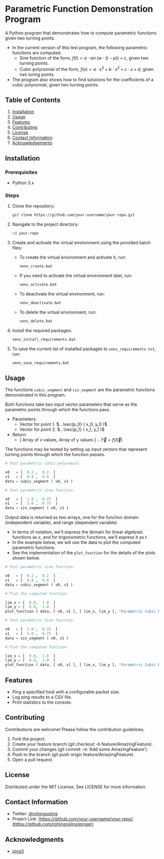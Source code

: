 # Parametric Function Demonstration Program

A Python program that demonstrates how to compute parametric functions given two turning points.
- In the current version of this test program, the following parametric functions are computed.
  -  Sine function of the form, $f(t) = a \cdot \sin(w \cdot (t - p)) + c$, given two turning points. 
  -  Cubic polynomial of the form, $f(x) = a \cdot x^3 + b \cdot x^2 + c \cdot x + d$, given two turing points.
- The program also shows how to find solutions for the coefficients of a cubic polynomial, given two turning points.

## Table of Contents
1. [Installation](#installation)
2. [Usage](#usage)
3. [Features](#features)
4. [Contributing](#contributing)
5. [License](#license)
6. [Contact Information](#contact-information)
7. [Acknowledgements](#acknowledgements)

## Installation

### Prerequisites

- Python 3.x

### Steps

1. Clone the repository:
    ```sh
    git clone https://github.com/your-username/your-repo.git
    ```

2. Navigate to the project directory:
    ```sh
    cd your-repo
    ```

3. Create and activate the virtual environment using the provided batch files:
    - To create the virtual environment and activate it, run:
      ```sh
      venv_create.bat
      ```
    - If you need to activate the virtual environment later, run:
      ```sh
      venv_activate.bat
      ```
    - To deactivate the virtual environment, run:
      ```sh
      venv_deactivate.bat
      ```
    - To delete the virtual environment, run:
      ```sh
      venv_delete.bat
      ```

4. Install the required packages:
    ```sh
    venv_install_requirements.bat
    ```

5. To save the current list of installed packages to `venv_requirements.txt`, run:
    ```sh
    venv_save_requirements.bat
    ```

## Usage

The functions `cubic_segment` and `sin_segment` are the parametric functions demonstrated in this program.

Both functions take two input vector parameters that serve as the parametric points through which the functions pass. 
- Parameters:
  - Vector for point 1. $...\vec{p_0} ( x_0, y_0 )$
  - Vector for point 2. $...\vec{p_1} ( x_1, y_1 )$
- Return:
  - [ Array of x values, Array of y values ] $...\vec{Y} = f ( \vec{X} )$ 

The functions may be tested by setting up input vectors that represent turning points through which the function passes. 

```python
# Test parametric cubic polynomial 

v0   = [  0.2 ,  0.2  ]
v1   = [  0.8 ,  0.8  ]
data = cubic_segment ( v0, v1 )
```

```python
# Test parametric sine function.

v0   = [  1.0 , -0.25  ]
v1   = [  3.0 ,  0.75  ]
data = sin_segment ( v0, v1 )
```

Output data is returned as two arrays, one for the function domain (independent variable), and range (dependent variable).
- In terms of notation, we'll express the domain for linear algebraic functions as $x$, and for trigonometric functions, we'll express it as $t$.
- In the example below, we will use the data to plot the computed parametric functions.
- See the implementation of the `plot_function` for the details of the plots shown below. 
  
```python
# Test parametric sine function.

v0   = [  0.2 ,  0.2  ]
v1   = [  0.8 ,  0.8  ]
data = cubic_segment ( v0, v1 )

# Plot the computed function.

lim_x = [  0.0,  1.0  ]
lim_y = [  0.0,  1.0  ]
plot_function ( data, [ v0, v1 ], [ lim_x, lim_y ], 'Parametric Cubic Polynomial', 'f(x) = a·x³ + b·x² + c·x + d' ) 
```

```python
# Test parametric sine function.

v0   = [  1.0 , -0.25  ]
v1   = [  3.0 ,  0.75  ]
data = sin_segment ( v0, v1 )

# Plot the computed function.

lim_x = [  0.0,  1.0  ]
lim_y = [  0.0,  1.0  ]
plot_function ( data, [ v0, v1 ], [ lim_x, lim_y ], 'Parametric Cubic Polynomial', 'f(x) = a·x³ + b·x² + c·x + d' ) 
```



## Features
- Ping a specified host with a configurable packet size.
- Log ping results to a CSV file.
- Print statistics to the console.

## Contributing
Contributions are welcome! Please follow the contribution guidelines.
1. Fork the project.
2. Create your feature branch (git checkout -b feature/AmazingFeature).
3. Commit your changes (git commit -m 'Add some AmazingFeature').
4. Push to the branch (git push origin feature/AmazingFeature).
5. Open a pull request.

## License
Distributed under the MIT License. See LICENSE for more information.

## Contact Information
- Twitter: [@rohingosling](https://x.com/rohingosling)
- Project Link: [https://github.com/your-username/your-repo](https://github.com/rohingosling/pinger)

## Acknowledgments
- [ping3](https://github.com/kyan001/ping3)
